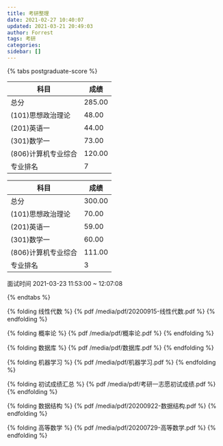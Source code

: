 ```yaml
---
title: 考研整理
date: 2021-02-27 10:40:07
updated: 2021-03-21 20:49:03
author: Forrest
tags: 考研
categories:
sidebar: []
---
```


{% tabs postgraduate-score %}

<!-- tab 怼怼 -->

| 科目                | 成绩   |
| ------------------- | ------ |
| 总分                | 285.00 |
| (101)思想政治理论   | 48.00  |
| (201)英语一         | 44.00  |
| (301)数学一         | 73.00  |
| (806)计算机专业综合 | 120.00 |
| 专业排名            | 7      |

<!-- endtab -->

<!-- tab 苏苏 -->

| 科目                | 成绩   |
| ------------------- | ------ |
| 总分                | 300.00 |
| (101)思想政治理论   | 70.00  |
| (201)英语一         | 59.00  |
| (301)数学一         | 60.00  |
| (806)计算机专业综合 | 111.00 |
| 专业排名            | 3      |

面试时间 2021-03-23 11:53:00 ~ 12:07:08

<!-- endtab -->

{% endtabs %}

{% folding 线性代数 %}
{% pdf /media/pdf/20200915-线性代数.pdf %}
{% endfolding %}

{% folding 概率论 %}
{% pdf /media/pdf/概率论.pdf %}
{% endfolding %}

{% folding 数据库 %}
{% pdf /media/pdf/数据库.pdf %}
{% endfolding %}

{% folding 机器学习 %}
{% pdf /media/pdf/机器学习.pdf %}
{% endfolding %}

{% folding 初试成绩汇总 %}
{% pdf /media/pdf/考研一志愿初试成绩.pdf %}
{% endfolding %}

{% folding 数据结构 %}
{% pdf /media/pdf/20200922-数据结构.pdf %}
{% endfolding %}
  
{% folding 高等数学 %}
{% pdf /media/pdf/20200729-高等数学.pdf %}
{% endfolding %}

